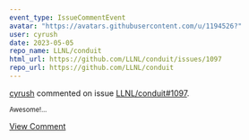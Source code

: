 ```yaml
---
event_type: IssueCommentEvent
avatar: "https://avatars.githubusercontent.com/u/1194526?"
user: cyrush
date: 2023-05-05
repo_name: LLNL/conduit
html_url: https://github.com/LLNL/conduit/issues/1097
repo_url: https://github.com/LLNL/conduit
---
```


<a href='https://github.com/cyrush' target='_blank'>cyrush</a> commented on issue <a href='https://github.com/LLNL/conduit/issues/1097' target='_blank'>LLNL/conduit#1097</a>.

<small>Awesome!...</small>

<a href='https://github.com/LLNL/conduit/issues/1097' target='_blank'>View Comment</a>